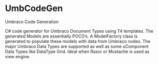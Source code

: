 UmbCodeGen
==========

Umbraco Code Generation

C# code generator for Umbraco Document Types using T4 templates. The generated Models are essentially POCO’s. 
A ModelFactory class is generated to populate these models with data from Umbraco nodes. 
The major Umbraco Data Types are supported as well as some uComponent Data Types like DataType Grid.
Ideal when Razor or Mustache is used as view engine.
